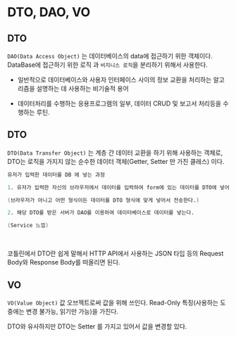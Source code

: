 # DTO, DAO, VO

## DTO

`DAO(Data Access Object)` 는 데이터베이스의 data에 접근하기 위한 객체이다. DataBase에 접근하기 위한 로직 과 `비지니스 로직`을 분리하기 위해서 사용한다.

- 일반적으로 데이터베이스와 사용자 인터페이스 사이의 정보 교환을 처리하는 알고리즘을 설명하는 데 사용하는 비기술적 용어

- 데이터처리를 수행하는 응용프로그램의 일부, 데이터 CRUD 및 보고서 처리등을 수행하는 루틴.

## DTO

`DTO(Data Transfer Object)` 는 계층 간 데이터 교환을 하기 위해 사용하는 객체로, DTO는 로직을 가지지 않는 순수한 데이터 객체(Getter, Setter 만 가진 클래스) 이다.

```s
유저가 입력한 데이터를 DB 에 넣는 과정

1. 유저가 입력한 자신의 브라우저에서 데이터를 입력하여 form에 있는 데이터를 DTO에 넣어서 전송한다.

(브라우저가 아니고 어떤 형식이든 데이터를 DTO 형식에 맞게 넣어서 전송한다.)

2. 해당 DTO를 받은 서버가 DAO를 이용하여 데이터베이스로 데이터를 넣는다.

(Service 느낌)

```

<br/>

코틀린에서 DTO란 쉽게 말해서 HTTP API에서 사용하는 JSON 타입 등의 Request Body와 Response Body를 떠올리면 된다.

## VO

`VO(Value Object)` 값 오브젝트로써 값을 위해 쓰인다. Read-Only 특징(사용하는 도중에는 변경 불가능, 읽기만 가능)을 가진다.

DTO와 유사하지만 DTO는 Setter 를 가지고 있어서 값을 변경할 있다.
